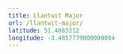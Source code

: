 ```yaml
---
title: Llantwit Major
url: /llantwit-major/
latitude: 51.4083212
longitude: -3.4857779000000004
---
```

